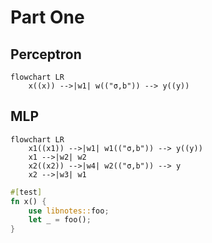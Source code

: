 # Part One

## Perceptron

```mermaid
flowchart LR
    x((x)) -->|w1| w(("σ,b")) --> y((y))
```

## MLP

```mermaid
flowchart LR
    x1((x1)) -->|w1| w1(("σ,b")) --> y((y))
    x1 -->|w2| w2
    x2((x2)) -->|w4| w2(("σ,b")) --> y
    x2 -->|w3| w1
```

```rust
#[test]
fn x() {
    use libnotes::foo;
    let _ = foo();
}
```
